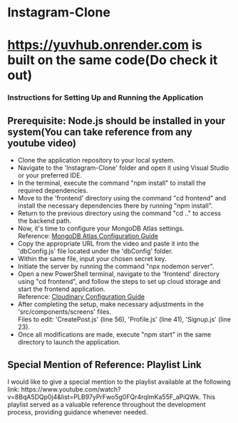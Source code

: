 # Instagram-Clone
# https://yuvhub.onrender.com is built on the same code(Do check it out)	<br> 
<h3>Instructions for Setting Up and Running the Application</h3>
<h2>Prerequisite: Node.js should be installed in your system(You can take reference from any youtube video)</h2>
<ul>
  <li>Clone the application repository to your local system.</li>
  <li>Navigate to the 'Instagram-Clone' folder and open it using Visual Studio or your preferred IDE.</li>
  <li>In the terminal, execute the command "npm install" to install the required dependencies.</li>
  <li>Move to the 'frontend' directory using the command "cd frontend" and install the necessary dependencies there by running "npm install".</li>
  <li>Return to the previous directory using the command "cd .." to access the backend path.</li>
  <li>Now, it's time to configure your MongoDB Atlas settings.</li>
  Reference: <a href="https://www.youtube.com/watch?v=Tt_CS-iQBqQ&list=PLB97yPrFwo5g0FQr4rqImKa55F_aPiQWk&index=5">MongoDB Atlas Configuration Guide</a></li>
  <li>Copy the appropriate URL from the video and paste it into the 'dbConfig.js' file located under the 'dbConfig' folder.</li>
  <li>Within the same file, input your chosen secret key.</li>
  <li>Initiate the server by running the command "npx nodemon server".</li>
  <li>Open a new PowerShell terminal, navigate to the 'frontend' directory using "cd frontend", and follow the steps to set up cloud storage and start the frontend application.</li>
  Reference: <a href="https://www.youtube.com/watch?v=uP568vOaBbQ&list=PLB97yPrFwo5g0FQr4rqImKa55F_aPiQWk&index=23">Cloudinary Configuration Guide</a></li>
  <li>After completing the setup, make necessary adjustments in the 'src/components/screens' files.</li>
  Files to edit: 'CreatePost.js' (line 56), 'Profile.js' (line 41), 'Signup.js' (line 23).</li>
  <li>Once all modifications are made, execute "npm start" in the same directory to launch the application.</li>
</ul>
<h2>Special Mention of Reference: Playlist Link</h2>
I would like to give a special mention to the playlist available at the following link: https://www.youtube.com/watch?v=8BqA5DQp0j4&list=PLB97yPrFwo5g0FQr4rqImKa55F_aPiQWk. This playlist served as a valuable reference throughout the development process, providing guidance whenever needed.

